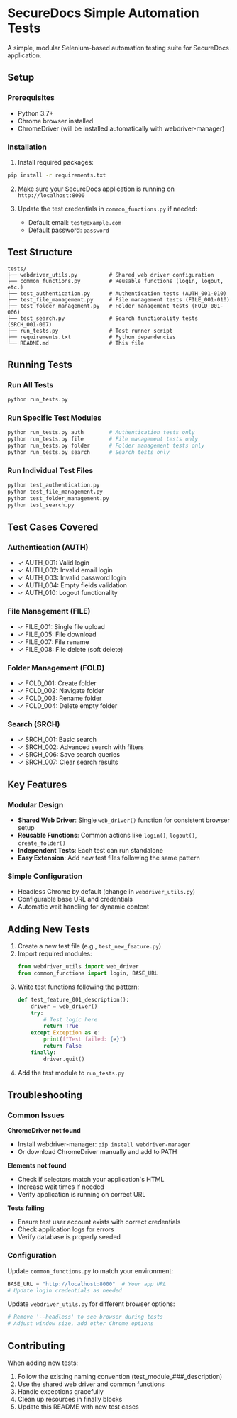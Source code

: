 # SecureDocs Simple Automation Tests

A simple, modular Selenium-based automation testing suite for SecureDocs application.

## Setup

### Prerequisites
- Python 3.7+
- Chrome browser installed
- ChromeDriver (will be installed automatically with webdriver-manager)

### Installation

1. Install required packages:
```bash
pip install -r requirements.txt
```

2. Make sure your SecureDocs application is running on `http://localhost:8000`

3. Update the test credentials in `common_functions.py` if needed:
   - Default email: `test@example.com`
   - Default password: `password`

## Test Structure

```
tests/
├── webdriver_utils.py          # Shared web driver configuration
├── common_functions.py         # Reusable functions (login, logout, etc.)
├── test_authentication.py      # Authentication tests (AUTH_001-010)
├── test_file_management.py     # File management tests (FILE_001-010)
├── test_folder_management.py   # Folder management tests (FOLD_001-006)
├── test_search.py              # Search functionality tests (SRCH_001-007)
├── run_tests.py                # Test runner script
├── requirements.txt            # Python dependencies
└── README.md                   # This file
```

## Running Tests

### Run All Tests
```bash
python run_tests.py
```

### Run Specific Test Modules
```bash
python run_tests.py auth        # Authentication tests only
python run_tests.py file        # File management tests only
python run_tests.py folder      # Folder management tests only
python run_tests.py search      # Search tests only
```

### Run Individual Test Files
```bash
python test_authentication.py
python test_file_management.py
python test_folder_management.py
python test_search.py
```

## Test Cases Covered

### Authentication (AUTH)
- ✓ AUTH_001: Valid login
- ✓ AUTH_002: Invalid email login
- ✓ AUTH_003: Invalid password login
- ✓ AUTH_004: Empty fields validation
- ✓ AUTH_010: Logout functionality

### File Management (FILE)
- ✓ FILE_001: Single file upload
- ✓ FILE_005: File download
- ✓ FILE_007: File rename
- ✓ FILE_008: File delete (soft delete)

### Folder Management (FOLD)
- ✓ FOLD_001: Create folder
- ✓ FOLD_002: Navigate folder
- ✓ FOLD_003: Rename folder
- ✓ FOLD_004: Delete empty folder

### Search (SRCH)
- ✓ SRCH_001: Basic search
- ✓ SRCH_002: Advanced search with filters
- ✓ SRCH_006: Save search queries
- ✓ SRCH_007: Clear search results

## Key Features

### Modular Design
- **Shared Web Driver**: Single `web_driver()` function for consistent browser setup
- **Reusable Functions**: Common actions like `login()`, `logout()`, `create_folder()` 
- **Independent Tests**: Each test can run standalone
- **Easy Extension**: Add new test files following the same pattern

### Simple Configuration
- Headless Chrome by default (change in `webdriver_utils.py`)
- Configurable base URL and credentials
- Automatic wait handling for dynamic content

## Adding New Tests

1. Create a new test file (e.g., `test_new_feature.py`)
2. Import required modules:
   ```python
   from webdriver_utils import web_driver
   from common_functions import login, BASE_URL
   ```
3. Write test functions following the pattern:
   ```python
   def test_feature_001_description():
       driver = web_driver()
       try:
           # Test logic here
           return True
       except Exception as e:
           print(f"Test failed: {e}")
           return False
       finally:
           driver.quit()
   ```
4. Add the test module to `run_tests.py`

## Troubleshooting

### Common Issues

**ChromeDriver not found**
- Install webdriver-manager: `pip install webdriver-manager`
- Or download ChromeDriver manually and add to PATH

**Elements not found**
- Check if selectors match your application's HTML
- Increase wait times if needed
- Verify application is running on correct URL

**Tests failing**
- Ensure test user account exists with correct credentials
- Check application logs for errors
- Verify database is properly seeded

### Configuration

Update `common_functions.py` to match your environment:
```python
BASE_URL = "http://localhost:8000"  # Your app URL
# Update login credentials as needed
```

Update `webdriver_utils.py` for different browser options:
```python
# Remove '--headless' to see browser during tests
# Adjust window size, add other Chrome options
```

## Contributing

When adding new tests:
1. Follow the existing naming convention (test_module_###_description)
2. Use the shared web driver and common functions
3. Handle exceptions gracefully
4. Clean up resources in finally blocks
5. Update this README with new test cases
